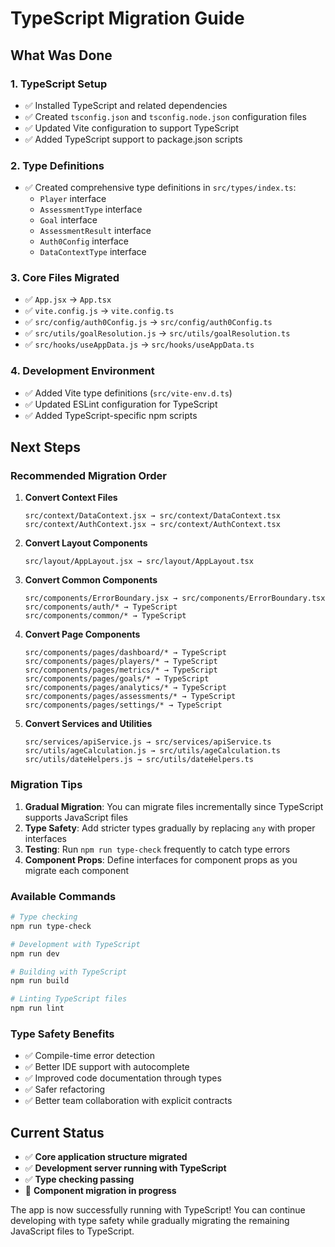 # TypeScript Migration Guide

## What Was Done

### 1. TypeScript Setup

- ✅ Installed TypeScript and related dependencies
- ✅ Created `tsconfig.json` and `tsconfig.node.json` configuration files
- ✅ Updated Vite configuration to support TypeScript
- ✅ Added TypeScript support to package.json scripts

### 2. Type Definitions

- ✅ Created comprehensive type definitions in `src/types/index.ts`:
  - `Player` interface
  - `AssessmentType` interface
  - `Goal` interface
  - `AssessmentResult` interface
  - `Auth0Config` interface
  - `DataContextType` interface

### 3. Core Files Migrated

- ✅ `App.jsx` → `App.tsx`
- ✅ `vite.config.js` → `vite.config.ts`
- ✅ `src/config/auth0Config.js` → `src/config/auth0Config.ts`
- ✅ `src/utils/goalResolution.js` → `src/utils/goalResolution.ts`
- ✅ `src/hooks/useAppData.js` → `src/hooks/useAppData.ts`

### 4. Development Environment

- ✅ Added Vite type definitions (`src/vite-env.d.ts`)
- ✅ Updated ESLint configuration for TypeScript
- ✅ Added TypeScript-specific npm scripts

## Next Steps

### Recommended Migration Order

1. **Convert Context Files**

   ```
   src/context/DataContext.jsx → src/context/DataContext.tsx
   src/context/AuthContext.jsx → src/context/AuthContext.tsx
   ```

2. **Convert Layout Components**

   ```
   src/layout/AppLayout.jsx → src/layout/AppLayout.tsx
   ```

3. **Convert Common Components**

   ```
   src/components/ErrorBoundary.jsx → src/components/ErrorBoundary.tsx
   src/components/auth/* → TypeScript
   src/components/common/* → TypeScript
   ```

4. **Convert Page Components**

   ```
   src/components/pages/dashboard/* → TypeScript
   src/components/pages/players/* → TypeScript
   src/components/pages/metrics/* → TypeScript
   src/components/pages/goals/* → TypeScript
   src/components/pages/analytics/* → TypeScript
   src/components/pages/assessments/* → TypeScript
   src/components/pages/settings/* → TypeScript
   ```

5. **Convert Services and Utilities**
   ```
   src/services/apiService.js → src/services/apiService.ts
   src/utils/ageCalculation.js → src/utils/ageCalculation.ts
   src/utils/dateHelpers.js → src/utils/dateHelpers.ts
   ```

### Migration Tips

1. **Gradual Migration**: You can migrate files incrementally since TypeScript supports JavaScript files
2. **Type Safety**: Add stricter types gradually by replacing `any` with proper interfaces
3. **Testing**: Run `npm run type-check` frequently to catch type errors
4. **Component Props**: Define interfaces for component props as you migrate each component

### Available Commands

```bash
# Type checking
npm run type-check

# Development with TypeScript
npm run dev

# Building with TypeScript
npm run build

# Linting TypeScript files
npm run lint
```

### Type Safety Benefits

- ✅ Compile-time error detection
- ✅ Better IDE support with autocomplete
- ✅ Improved code documentation through types
- ✅ Safer refactoring
- ✅ Better team collaboration with explicit contracts

## Current Status

- ✅ **Core application structure migrated**
- ✅ **Development server running with TypeScript**
- ✅ **Type checking passing**
- 🚧 **Component migration in progress**

The app is now successfully running with TypeScript! You can continue developing with type safety while gradually migrating the remaining JavaScript files to TypeScript.
